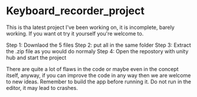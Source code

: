 # Keyboard_recorder_project

This is tha latest project I've been working on, it is incomplete, barely working. If you want ot try it yourself you're welcome to.

Step 1: Downlaod the 5 files
Step 2: put all in the same folder
Step 3: Extract the .zip file as you would do normaly
Step 4: Open the repostory with unity hub and start the project

There are quite a lot of flaws in the code or maybe even in the concept itself, anyway, if you can improve the code in any way then we are welcome to new ideas.
Remember to build the app before running it. Do not run in the editor, it may lead to crashes.
